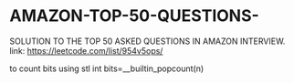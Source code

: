 # AMAZON-TOP-50-QUESTIONS-
SOLUTION TO THE TOP 50 ASKED QUESTIONS IN AMAZON INTERVIEW.
link: https://leetcode.com/list/954v5ops/



to count bits using stl int bits=__builtin_popcount(n)
